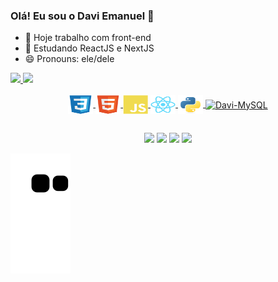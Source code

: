 ### Olá! Eu sou o Davi Emanuel 👋

- 🔭 Hoje trabalho com front-end
- 🌱 Estudando ReactJS e NextJS
- 😄 Pronouns: ele/dele

<div display="flex" justify-content="center">
  <a href="https://github.com/daviemanuels">
  <img height="180em" src="https://github-readme-stats.vercel.app/api?username=daviemanuels&show_icons=true&theme=highcontrast&include_all_commits=true&count_private=true"/>
  <img height="180em" src="https://github-readme-stats.vercel.app/api/top-langs/?username=daviemanuels&layout=compact&langs_count=7&theme=highcontrast"/>
</div>
<div style="display: inline_block" align="center"><br>
  <img align="center" alt="Davi-CSS" height="30" width="40" src="https://raw.githubusercontent.com/devicons/devicon/master/icons/css3/css3-original.svg">
  <img align="center" alt="Davi-HTML" height="30" width="40" src="https://raw.githubusercontent.com/devicons/devicon/master/icons/html5/html5-original.svg">
  <img align="center" alt="Davi-Js" height="30" width="40" src="https://raw.githubusercontent.com/devicons/devicon/master/icons/javascript/javascript-plain.svg">
  <img align="center" alt="Davi-React" height="30" width="40" src="https://raw.githubusercontent.com/devicons/devicon/master/icons/react/react-original.svg">
  <img align="center" alt="Davi-Python" height="30" width="40" src="https://raw.githubusercontent.com/devicons/devicon/master/icons/python/python-original.svg">
  <img align="center" alt="Davi-MySQL" height="30" width="40" src="https://cdn.jsdelivr.net/gh/devicons/devicon/icons/mysql/mysql-original.svg" />
</div>

##

<div align="center">
  <a href="https://contate.me/daviemanuels" target="_blank"><img src="https://img.shields.io/badge/WhatsApp-25D366?style=for-the-badge&logo=whatsapp&logoColor=white" target="_blank"></a>
  <a href="https://www.instagram.com/_daviemanuel__/" target="_blank"><img src="https://img.shields.io/badge/-Instagram-%23E4405F?style=for-the-badge&logo=instagram&logoColor=white" target="_blank"></a>
  <a href = "mailto:daviiemanuel2000@gmail.com"><img src="https://img.shields.io/badge/-Gmail-%23333?style=for-the-badge&logo=gmail&logoColor=white" target="_blank"></a>
  <a href="https://www.linkedin.com/in/davi-emanuel/" target="_blank"><img src="https://img.shields.io/badge/-LinkedIn-%230077B5?style=for-the-badge&logo=linkedin&logoColor=white" target="_blank"></a> 
</div>

  ![Snake animation](https://github.com/daviemanuels/daviemanuels/blob/output/github-contribution-grid-snake.svg)
